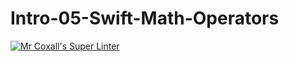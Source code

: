 # Intro-05-Swift-Math-Operators
[![Mr Coxall's Super Linter](https://github.com/ICS4U-Programming-SantiagoHewettSH/Intro-05-Swift-Math-Operators/workflows/Mr%20Coxall's%20Super%20Linter/badge.svg)](https://github.com/ICS4U-Programming-SantiagoHewettSH/Intro-05-Swift-Math-Operators/actions/)
